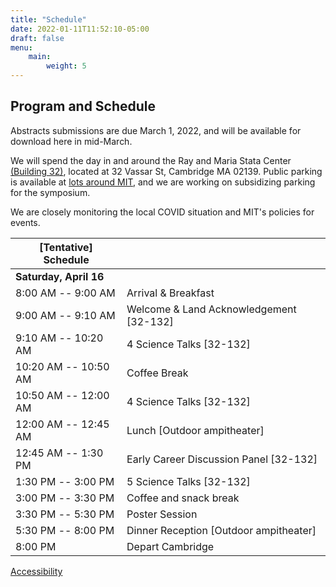 ```yaml
---
title: "Schedule"
date: 2022-01-11T11:52:10-05:00
draft: false
menu:
    main:
        weight: 5
---
```


## Program and Schedule

Abstracts submissions are due March 1, 2022, and will be available for download here in mid-March.

We will spend the day in and around the Ray and Maria Stata Center [(Building 32)](https://whereis.mit.edu/?go=32), located at 32 Vassar St, Cambridge MA 02139. Public parking is available at [lots around MIT](http://web.mit.edu/facilities/transportation/parking/visitors/public_parking.html), and we are working on subsidizing parking for the symposium.  

We are closely monitoring the local COVID situation and MIT's policies for events.  

| [Tentative] Schedule ||
|---|---|
| **Saturday, April 16** ||
| 8:00 AM -- 9:00 AM | Arrival & Breakfast |
| 9:00 AM -- 9:10 AM | Welcome & Land Acknowledgement [32-132] |
| 9:10 AM -- 10:20 AM | 4 Science Talks [32-132] |
| 10:20 AM -- 10:50 AM | Coffee Break |
| 10:50 AM -- 12:00 AM | 4 Science Talks [32-132] |
| 12:00 AM -- 12:45 AM | Lunch [Outdoor ampitheater] |
| 12:45 AM -- 1:30 PM | Early Career Discussion Panel [32-132] |
| 1:30 PM -- 3:00 PM | 5 Science Talks [32-132] |
| 3:00 PM -- 3:30 PM | Coffee and snack break |
| 3:30 PM -- 5:30 PM | Poster Session |
| 5:30 PM -- 8:00 PM | Dinner Reception [Outdoor ampitheater] |
| 8:00 PM | Depart Cambridge |



<footer>
 <a href="https://accessibility.mit.edu">Accessibility</a>
</footer>
